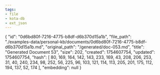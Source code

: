 ```yaml
---
tags:
- file
- kota-db
- ext_json
---
```

{
  "id": "0d6bd80f-7216-4775-b8df-d6b370d15a1b",
  "file_path": "./examples-data/personal-kb/documents/0d6bd80f-7216-4775-b8df-d6b370d15a1b.md",
  "original_path": "/generated/doc-053.md",
  "title": "Generated Document 53",
  "size": 202,
  "created": 1754607754,
  "updated": 1754607754,
  "hash": [
    80,
    169,
    164,
    142,
    143,
    233,
    169,
    43,
    208,
    206,
    253,
    31,
    40,
    240,
    234,
    98,
    252,
    56,
    225,
    96,
    103,
    121,
    114,
    113,
    205,
    201,
    175,
    112,
    194,
    137,
    52,
    174
  ],
  "embedding": null
}